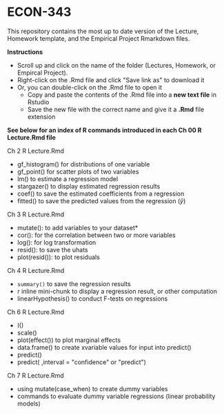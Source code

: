 # ECON-343
This repository contains the most up to date version of the Lecture, Homework template, and the Empirical Project Rmarkdown files.

**Instructions**
- Scroll up and click on the name of the folder (Lectures, Homework, or Empircal Project).
- Right-click on the .Rmd file and click "Save link as" to download it
- Or, you can double-click on the .Rmd file to open it 
  - Copy and paste the contents of the .Rmd file into a **new text file** in Rstudio 
  - Save the new file with the correct name and give it a **.Rmd** file extension


**See below for an index of R commands introduced in each Ch 00 R Lecture.Rmd file**

Ch 2 R Lecture.Rmd

- gf_histogram() for distributions of one variable
- gf_point()     for scatter plots of two variables
- lm()           to estimate a regression model
- stargazer()    to display estimated regression results
- coef()         to save the estimated coefficients from a regression
- fitted()       to save the predicted values from the regression ($\hat{y}$)


Ch 3 R Lecture.Rmd

- mutate():      to add variables to your dataset*
- cor():         for the correlation between two or more variables
- log():         for log transformation
- resid():       to save the uhats
- plot(resid()): to plot residuals


Ch 4 R Lecture.Rmd

- `summary()` to save the regression results
- r inline mini-chunk to display a regression result, or other computation
- linearHypothesis()  to conduct F-tests on regressions

Ch 6 R Lecture.Rmd

- I()
- scale()
- plot(effect())   to plot marginal effects
- data.frame()     to create xvariable values for input into predict()
- predict()
- predict( ,interval = "confidence" or "predict")

Ch 7 R Lecture.Rmd

- using mutate(case_when) to create dummy variables
- commands to evaluate dummy variable regressions (linear probability models)
